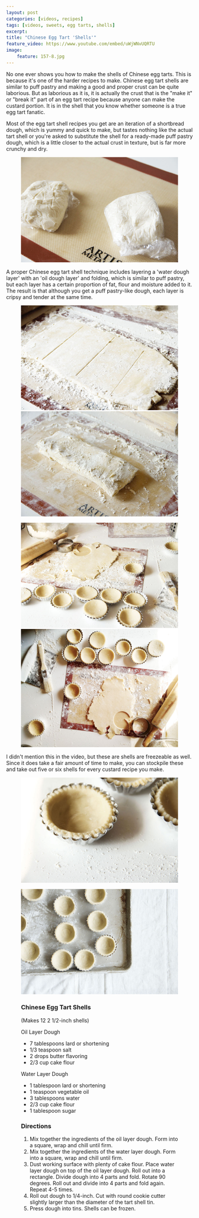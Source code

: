 ```yaml
---
layout: post
categories: [videos, recipes]
tags: [videos, sweets, egg tarts, shells]
excerpt: 
title: "Chinese Egg Tart 'Shells'"
feature_video: https://www.youtube.com/embed/uWjWNvUQRTU
image:
    feature: 157-8.jpg
---
```


No one ever shows you how to make the shells of Chinese egg tarts.  This is because it's one of the harder recipes to make.  Chinese egg tart shells are similar to puff pastry and making a good and proper crust can be quite laborious.  But as laborious as it is, it is actually the crust that is the "make it" or "break it" part of an egg tart recipe because anyone can make the custard portion.  It is in the shell that you know whether someone is a true egg tart fanatic.  

Most of the egg tart shell recipes you get are an iteration of a shortbread dough, which is yummy and quick to make, but tastes nothing like the actual tart shell or you're asked to substitute the shell for a ready-made puff pastry dough, which is a little closer to the actual crust in texture, but is far more crunchy and dry.

<figure>
    <img src="/images/157-2.JPG">
</figure>

A proper Chinese egg tart shell technique includes layering a 'water dough layer' with an 'oil dough layer' and folding, which is similar to puff pastry, but each layer has a certain proportion of fat, flour and moisture added to it.  The result is that although you get a puff pastry-like dough, each layer is cripsy and tender at the same time.  

<figure class="half">
    <img src="/images/157-3.JPG">
    <img src="/images/157-4.JPG">
</figure>

<figure class="half">
    <img src="/images/157-5.JPG">
    <img src="/images/157-8.jpg">
</figure>

I didn't mention this in the video, but these are shells are freezeable as well.  Since it does take a fair amount of time to make, you can stockpile these and take out five or six shells for every custard recipe you make.

<figure>
    <img src="/images/157-6.JPG">
</figure>

<figure>
    <img src="/images/157-7.JPG">
</figure>


<figure class="ingredients" markdown="1">

### Chinese Egg Tart Shells 
(Makes 12  2 1/2-inch shells) 

Oil Layer Dough

- 7 tablespoons lard or shortening
- 1/3 teaspoon salt
- 2 drops butter flavoring
- 2/3 cup cake flour

Water Layer Dough 

- 1 tablespoon lard or shortening
- 1 teaspoon vegetable oil
- 3 tablespoons water
- 2/3 cup cake flour
- 1 tablespoon sugar

</figure>
<figure class="directions" markdown="1">

### Directions

1. Mix together the ingredients of the oil layer dough.  Form into a square, wrap and chill until firm.
2. Mix together the ingredients of the water layer dough.  Form into a square, wrap and chill until firm.
3. Dust working surface with plenty of cake flour.  Place water layer dough on top of the oil layer dough.  Roll out into a rectangle.  Divide dough into 4 parts and fold.  Rotate 90 degrees.  Roll out and divide into 4 parts and fold again.  Repeat 4-5 times.
4. Roll out dough to 1/4-inch.  Cut with round cookie cutter slightly larger than the diameter of the tart shell tin.
5. Press dough into tins.  Shells can be frozen.

</figure>

